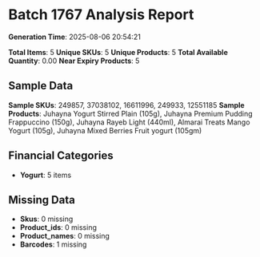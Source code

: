 # Batch 1767 Analysis Report

**Generation Time**: 2025-08-06 20:54:21

**Total Items**: 5
**Unique SKUs**: 5
**Unique Products**: 5
**Total Available Quantity**: 0.00
**Near Expiry Products**: 5

## Sample Data
**Sample SKUs**: 249857, 37038102, 16611996, 249933, 12551185
**Sample Products**: Juhayna Yogurt Stirred Plain (105g), Juhayna Premium Pudding Frappuccino (150g), Juhayna Rayeb Light (440ml), Almarai Treats Mango Yogurt (105g), Juhayna Mixed Berries Fruit yogurt (105gm)

## Financial Categories
- **Yogurt**: 5 items

## Missing Data
- **Skus**: 0 missing
- **Product_ids**: 0 missing
- **Product_names**: 0 missing
- **Barcodes**: 1 missing
